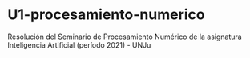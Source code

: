 # U1-procesamiento-numerico
Resolución del Seminario de Procesamiento Numérico de la asignatura Inteligencia Artificial (período 2021) - UNJu
